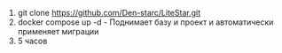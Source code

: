 1) git clone https://github.com/Den-starc/LiteStar.git
2) docker compose up -d - Поднимает базу и проект и автоматически применяет миграции
3) 5 часов

